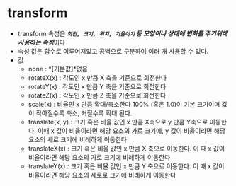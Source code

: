 # transform
* transform 속성은 ***`회전, 크기, 위치, 기울이기` 등 모양이나 상태에 변화를 주기위해 사용하는 속성***이다
* 속성 값은 함수로 이루어져있고 공백으로 구분하여 여러 개 사용할 수 있다.
* 값
    * none : *[기본값]*없음
    * rotateX(x) : 각도인 x 만큼 X 축을 기준으로 회전한다
    * rotateY(x) : 각도인 x 만큼 Y 축을 기준으로 회전한다
    * rotateZ(x) : 각도인 x 만큼 Z 축을 기준으로 회전한다
    * scale(x) : 비율인 x 만큼 확대/축소한다 100% (혹은 1.0)이 기본 크기이며 값이 작아질수록 축소, 커질수록 확대 된다.
    * translate(x, y) : 크기 혹은 비율 값인 x 만큼  X축으로 y 만큼 Y축으로 이동한다. 이때 x 값이 비율이라면 해당 요소의 가로 크기에, y 값이 비율이라면 해당 요소의 세로 크기에 비례하게 이동한다
    * translateX(x) : 크기 혹은 비율 값인 x 만큼 X 축으로 이동한다. 이 때 x 값이 비율이라면 해당 요소의 가로 크기에 비례하게 이동한다
    * translateY(x) : 크기 혹은 비율 값인 x 만큼 Y 축으로 이동한다. 이 때 x 값이 비율이라면 해당 요소의 세로로 크기에 비례하게 이동한다